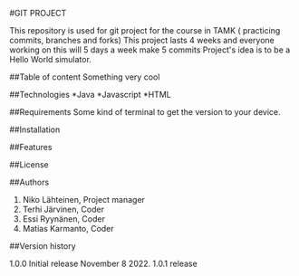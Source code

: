 #GIT PROJECT

This repository is used for git project for the course in TAMK ( practicing commits, branches and forks)
This project lasts 4 weeks and everyone working on this will 5 days a week make 5 commits
Project's idea is to be a Hello World simulator.


##Table of content
Something very cool

##Technologies
*Java
*Javascript
*HTML

##Requirements
Some kind of terminal to get the version to your device.

##Installation

##Features

##License

##Authors

1. Niko Lähteinen, Project manager
2. Terhi Järvinen, Coder
3. Essi Ryynänen, Coder
4. Matias Karmanto, Coder

##Version history

1.0.0 Initial release November 8 2022.
1.0.1 release


